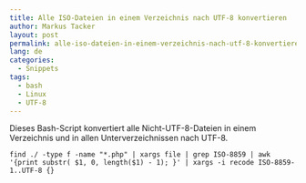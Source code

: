 ```yaml
---
title: Alle ISO-Dateien in einem Verzeichnis nach UTF-8 konvertieren
author: Markus Tacker
layout: post
permalink: alle-iso-dateien-in-einem-verzeichnis-nach-utf-8-konvertieren
lang: de
categories:
  - Snippets
tags:
  - bash
  - Linux
  - UTF-8
---
```


Dieses Bash-Script konvertiert alle Nicht-UTF-8-Dateien in einem Verzeichnis und in allen Unterverzeichnissen nach UTF-8.

    find ./ -type f -name "*.php" | xargs file | grep ISO-8859 | awk '{print substr( $1, 0, length($1) - 1); }' | xargs -i recode ISO-8859-1..UTF-8 {}
